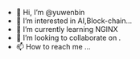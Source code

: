 - 👋 Hi, I’m @yuwenbin
- 👀 I’m interested in AI,Block-chain...
- 🌱 I’m currently learning NGINX
- 💞️ I’m looking to collaborate on .
- 📫 How to reach me ...

<!---
yuwenbin/yuwenbin is a ✨ special ✨ repository because its `README.md` (this file) appears on your GitHub profile.
You can click the Preview link to take a look at your changes.
--->

